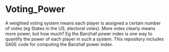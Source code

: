 # Voting_Power
A weighted voting system means each player is assigned a certain number of votes (eg States in the US, electoral votes). More votes clearly means more power, but how much? Eg the Banzhaf power index is one way to quantify the power of each player in such a system. This repository includes SAGE code for computing the Banzhaf power index.

